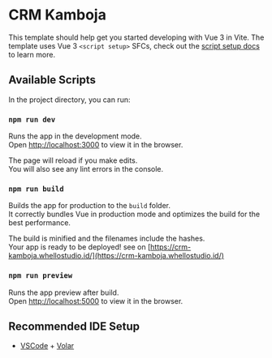 # CRM Kamboja

This template should help get you started developing with Vue 3 in Vite. The template uses Vue 3 `<script setup>` SFCs, check out the [script setup docs](https://v3.vuejs.org/api/sfc-script-setup.html#sfc-script-setup) to learn more.

## Available Scripts

In the project directory, you can run:

### `npm run dev`

Runs the app in the development mode.<br />
Open [http://localhost:3000](http://localhost:3000) to view it in the browser.

The page will reload if you make edits.<br />
You will also see any lint errors in the console.

### `npm run build`

Builds the app for production to the `build` folder.<br />
It correctly bundles Vue in production mode and optimizes the build for the best performance.

The build is minified and the filenames include the hashes.<br />
Your app is ready to be deployed! see on [https://crm-kamboja.whellostudio.id/](https://crm-kamboja.whellostudio.id/)

### `npm run preview`

Runs the app preview after build.<br />
Open [http://localhost:5000](http://localhost:5000) to view it in the browser.

## Recommended IDE Setup

- [VSCode](https://code.visualstudio.com/) + [Volar](https://marketplace.visualstudio.com/items?itemName=johnsoncodehk.volar)
